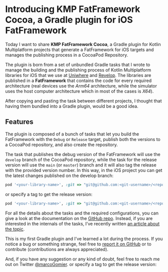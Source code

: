 # Introducing KMP FatFramework Cocoa, a Gradle plugin for iOS FatFramework


Today I want to share **KMP FatFramework Cocoa**, a Gradle plugin for Kotlin Multiplatform projects that generate a FatFramework for iOS targets and manages the publishing process in a CocoaPod Repository. 

The plugin is born from a set of unbundled Gradle tasks that I wrote to manage the building and the publishing process of Kotlin Multiplatform libraries for iOS that we use at [Uniwhere](https://www.uniwhere.com/) and [Revelop](https://revelop.app/). The libraries are published in a **FatFramework** that contains the code for every required architecture (real devices use the *Arm64* architecture, while the simulator uses the host computer architecture which in most of the cases is *X64*).

After copying and pasting the task between different projects, I thought that having them bundled into a Gradle plugin, would be a good idea. 

## Features

The plugin is composed of a bunch of tasks that let you build the FatFramework with the `Debug` or `Release` target, publish both the versions to a CocoaPod repository, and also create the repository. 

The task that publishes the debug version of the FatFramework will use the `develop` branch of the CocoaPod repository, while the task for the release version will use the `main` (or `master`) branch and it will also tag the release with the provided version number. In this way, in the iOS project you can get the latest changes published on the develop branch:

```ruby
pod '<your-library-name>', :git => "git@github.com:<git-username>/<repo-name>.git", :branch => 'develop'
```
  
or specify a tag to get the release version:

```ruby
pod '<your-library-name>', :git => "git@github.com:<git-username>/<repo-name>.git", :tag => '<version-number>'
```
  
For all the details about the tasks and the required configurations, you can give a look at the documentation on the [GitHub repo](https://github.com/prof18/kmp-fatframework-cocoa). 
Instead, if you are interested in the internals of the tasks, I’ve recently written [an article about the topic](https://github.com/prof18/kmp-fatframework-cocoa).

This is my first Gradle plugin and I’ve learned a lot during the process. If you notice a bug or something strange, feel free to [report it on GitHub](https://github.com/prof18/kmp-fatframework-cocoa/issues) or to contribute (contributions are always appreciated). 

And, if you have any suggestion or any kind of doubt, feel free to reach me out on Twitter [@marcoGomier](https://twitter.com/marcoGomier). or specify a tag to get the release version: